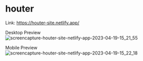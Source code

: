 # houter

Link: https://houter-site.netlify.app/

Desktop Preview
![screencapture-houter-site-netlify-app-2023-04-19-15_21_55](https://user-images.githubusercontent.com/101928596/233087955-4efa89dc-05a3-4e8d-804e-79bb34c1433a.png)

Mobile Preview
![screencapture-houter-site-netlify-app-2023-04-19-15_22_18](https://user-images.githubusercontent.com/101928596/233088045-607a7494-06b4-4bb9-ba92-bce3b09cae81.png)
